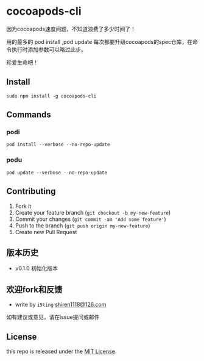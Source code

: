 cocoapods-cli
=============

因为cocoapods速度问题，不知道浪费了多少时间了！

用的最多的 pod install ,pod update 每次都要升级cocoapods的spec仓库，在命令执行时添加参数可以略过此步。

珍爱生命吧！

## Install

	sudo npm install -g cocoapods-cli
 
## Commands

### podi

	pod install --verbose --no-repo-update

### podu

	pod update --verbose --no-repo-update
	

## Contributing

1. Fork it
2. Create your feature branch (`git checkout -b my-new-feature`)
3. Commit your changes (`git commit -am 'Add some feature'`)
4. Push to the branch (`git push origin my-new-feature`)
5. Create new Pull Request

## 版本历史

- v0.1.0 初始化版本

## 欢迎fork和反馈

- write by `i5ting` shiren1118@126.com

如有建议或意见，请在issue提问或邮件

## License

this repo is released under the [MIT
License](http://www.opensource.org/licenses/MIT).
